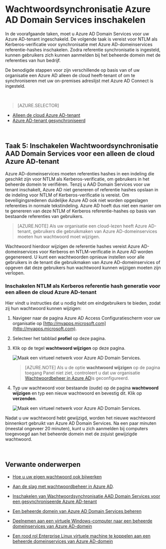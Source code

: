 <properties
    pageTitle="Azure AD-domeinservices: Wachtwoordsynchronisatie inschakelen | Microsoft Azure"
    description="Aan de slag met Azure Active Directory Domain Services"
    services="active-directory-ds"
    documentationCenter=""
    authors="mahesh-unnikrishnan"
    manager="stevenpo"
    editor="curtand"/>

<tags
    ms.service="active-directory-ds"
    ms.workload="identity"
    ms.tgt_pltfrm="na"
    ms.devlang="na"
    ms.topic="get-started-article"
    ms.date="09/20/2016"
    ms.author="maheshu"/>

# <a name="enable-password-synchronization-to-azure-ad-domain-services"></a>Wachtwoordsynchronisatie Azure AD Domain Services inschakelen
In de voorafgaande taken, moet u Azure AD Domain Services voor uw Azure AD-tenant ingeschakeld. De volgende taak is vereist voor NTLM als Kerberos-verificatie voor synchronisatie met Azure AD-domeinservices referentie-hashes inschakelen. Zodra referentie synchronisatie is ingesteld, kunnen gebruikers zich kunnen aanmelden bij het beheerde domein met de referenties van hun bedrijf.

De benodigde stappen voor zijn verschillende op basis van of uw organisatie een Azure AD alleen de cloud heeft-tenant of om te synchroniseren met uw on-premises adreslijst met Azure AD Connect is ingesteld.

<br>

> [AZURE.SELECTOR]
- [Alleen de cloud Azure AD-tenant](active-directory-ds-getting-started-password-sync.md)
- [Azure AD-tenant gesynchroniseerd](active-directory-ds-getting-started-password-sync-synced-tenant.md)

<br>


## <a name="task-5-enable-password-synchronization-to-aad-domain-services-for-a-cloud-only-azure-ad-tenant"></a>Taak 5: Inschakelen Wachtwoordsynchronisatie AAD Domain Services voor een alleen de cloud Azure AD-tenant
Azure AD-domeinservices moeten referenties hashes in een indeling die geschikt zijn voor NTLM als Kerberos-verificatie, om gebruikers in het beheerde domein te verifiëren. Tenzij u AAD Domain Services voor uw tenant inschakelt, Azure AD niet genereren of referentie hashes opslaan in de indeling voor NTLM of Kerberos-verificatie is vereist. Om beveiligingsredenen duidelijke Azure AD ook niet worden opgeslagen referenties in normale tekstindeling. Azure AD hoeft dus niet een manier om te genereren van deze NTLM of Kerberos referentie-hashes op basis van bestaande referenties van gebruikers.

> [AZURE.NOTE] Als uw organisatie een cloud-lezen heeft Azure AD-tenant, gebruikers die gebruikmaken van Azure AD-domeinservices moeten hun wachtwoord moet wijzigen.

Wachtwoord hierdoor wijzigen de referentie hashes vereist Azure AD-domeinservices voor Kerberos en NTLM-verificatie in Azure AD worden gegenereerd. U kunt een wachtwoorden opnieuw instellen voor alle gebruikers in de tenant die gebruikmaken van Azure AD-domeinservices of opgeven dat deze gebruikers hun wachtwoord kunnen wijzigen moeten zijn verlopen.


### <a name="enable-ntlm-and-kerberos-credential-hash-generation-for-a-cloud-only-azure-ad-tenant"></a>Inschakelen NTLM als Kerberos referentie hash generatie voor een alleen de cloud Azure AD-tenant
Hier vindt u instructies dat u nodig hebt om eindgebruikers te bieden, zodat zij hun wachtwoord kunnen wijzigen:

1. Navigeer naar de pagina Azure AD Access Configuratiescherm voor uw organisatie op [http://myapps.microsoft.com](http://myapps.microsoft.com).

2. Selecteer het tabblad **profiel** op deze pagina.

3. Klik op de tegel **wachtwoord wijzigen** op deze pagina.

    ![Maak een virtueel netwerk voor Azure AD Domain Services.](./media/active-directory-domain-services-getting-started/user-change-password.png)

    > [AZURE.NOTE] Als u de optie **wachtwoord wijzigen** op de pagina toegang Panel niet ziet, controleert u dat uw organisatie [Wachtwoordbeheer in Azure AD](../active-directory/active-directory-passwords-getting-started.md)is geconfigureerd.

4. Typ uw wachtwoord voor bestaande (oude) op de pagina **wachtwoord wijzigen** en typ een nieuw wachtwoord en bevestig dit. Klik op **verzenden**.

    ![Maak een virtueel netwerk voor Azure AD Domain Services.](./media/active-directory-domain-services-getting-started/user-change-password2.png)

Nadat u uw wachtwoord hebt gewijzigd, worden het nieuwe wachtwoord binnenkort gebruikt van Azure AD Domain Services. Na een paar minuten (meestal ongeveer 20 minuten), kunt u zich aanmelden bij computers toegevoegd aan het beheerde domein met de zojuist gewijzigde wachtwoord.

<br>

## <a name="related-content"></a>Verwante onderwerpen

- [Hoe u uw eigen wachtwoord ook bijwerken](../active-directory/active-directory-passwords-update-your-own-password.md)

- [Aan de slag met wachtwoordbeheer in Azure AD](../active-directory/active-directory-passwords-getting-started.md).

- [Inschakelen van Wachtwoordsynchronisatie AAD Domain Services voor een gesynchroniseerde Azure AD-tenant](active-directory-ds-getting-started-password-sync-synced-tenant.md)

- [Een beheerde domein van Azure AD Domain Services beheren](active-directory-ds-admin-guide-administer-domain.md)

- [Deelnemen aan een virtuele Windows-computer naar een beheerde domeinservices van Azure AD-domein](active-directory-ds-admin-guide-join-windows-vm.md)

- [Een rood rol Enterprise Linux virtuele machine te koppelen aan een beheerde domeinservices van Azure AD-domein](active-directory-ds-admin-guide-join-rhel-linux-vm.md)
